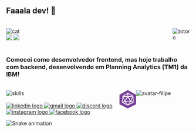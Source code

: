 ## Faaala dev! 👋

<br>

<div>
  <img alt="cat" height="70px" src="https://64.media.tumblr.com/5abf0f197bf1e7d6226f8276022a47e8/tumblr_n4ezcw0wQO1rmvkpdo3_r1_500.gifv">
    <img align="right" alt="totoro" height="70px" width="50px" src="https://media.discordapp.net/attachments/476322606019248141/988593993384329236/ezgif-4-0b3d0680e7.gif">
</div>

<div>
  <img width="49%" src="https://github-readme-stats.vercel.app/api?username=fincci&show_icons=true&theme=midnight-purple&include_all_commits=true&count_private=true&rank_icon=github&card_width=489">
  <img width="49%" src="https://github-readme-stats.vercel.app/api/top-langs/?username=fincci&layout=compact&langs_count=6&theme=midnight-purple&card_width=350">
</div>

<br>

### Comecei como desenvolvedor frontend, mas hoje trabalho com backend, desenvolvendo em Planning Analytics (TM1) da IBM!

<br>

<div>
  <img src="https://skillicons.dev/icons?i=react,js,redux,jest,styledcomponents,html,css,git,github" alt="skills"/>
  <img align="right" alt="avatar-filipe" height="150px" width="150px" src="https://media.discordapp.net/attachments/476322606019248141/988471463088644126/avatartransparent.gif">
  <img align="right" src="src/PngItem_1831135.png" height="50px" />
</div>

<br>

<div align="left">
  <a href="https://www.linkedin.com/in/filipe-carvalho/" target="_blank">
    <img src="https://raw.githubusercontent.com/maurodesouza/profile-readme-generator/master/src/assets/icons/social/linkedin/default.svg" width="52" height="40" alt="linkedin logo"  />
  </a>
  <a href="mailto:filipeoliveiracv@gmail.com" target="_blank">
    <img src="https://raw.githubusercontent.com/maurodesouza/profile-readme-generator/master/src/assets/icons/social/gmail/default.svg" width="52" height="40" alt="gmail logo"  />
  </a>
  <a href="https://discordapp.com/users/236352410409238528" target="_blank">
    <img src="https://raw.githubusercontent.com/maurodesouza/profile-readme-generator/master/src/assets/icons/social/discord/default.svg" width="52" height="40" alt="discord logo"  />
  </a>
  <a href="https://instagram.com/filipeoliveirac" target="_blank">
    <img src="https://raw.githubusercontent.com/maurodesouza/profile-readme-generator/master/src/assets/icons/social/instagram/default.svg" width="52" height="40" alt="instagram logo"  />
  </a>
  <a href="https://www.facebook.com/filipeoliveiracv" target="_blank">
    <img src="https://raw.githubusercontent.com/maurodesouza/profile-readme-generator/master/src/assets/icons/social/facebook/default.svg" width="52" height="40" alt="facebook logo"  />
  </a>
</div>

<div>

  ![Snake animation](https://github.com/fincci/fincci/blob/output/github-contribution-grid-snake.svg)

</div>
